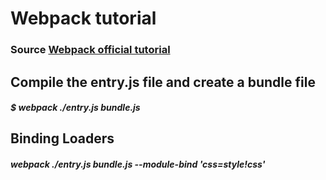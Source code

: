 <h1> Webpack tutorial</h1>
<h3>Source
    <a href="https://webpack.github.io/docs/tutorials/getting-started/">
    Webpack official tutorial
    </a>
</h3>
<h2>Compile the entry.js file and create a bundle file</h2>
<h5>$ webpack ./entry.js bundle.js</h5>
<h2>Binding Loaders</h2>
<h5>webpack ./entry.js bundle.js --module-bind 'css=style!css'</h5>

<h2></h2>
<h5></h5>